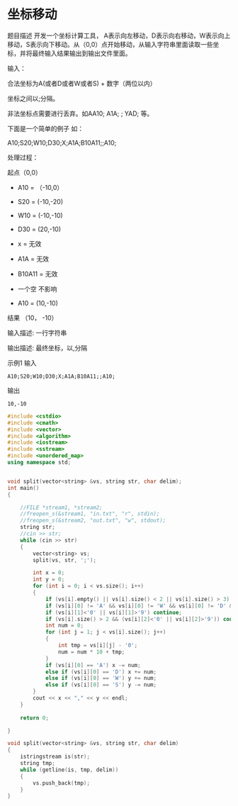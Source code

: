 # 坐标移动

题目描述
开发一个坐标计算工具， A表示向左移动，D表示向右移动，W表示向上移动，S表示向下移动。从（0,0）点开始移动，从输入字符串里面读取一些坐标，并将最终输入结果输出到输出文件里面。

 

输入：

 

合法坐标为A(或者D或者W或者S) + 数字（两位以内）

 

坐标之间以;分隔。

 

非法坐标点需要进行丢弃。如AA10;  A1A;  $%$;  YAD; 等。

 

下面是一个简单的例子 如：

 

A10;S20;W10;D30;X;A1A;B10A11;;A10;

 

处理过程：

 

起点（0,0）

 

+   A10   =  （-10,0）

 

+   S20   =  (-10,-20)

 

+   W10  =  (-10,-10)

 

+   D30  =  (20,-10)

 

+   x    =  无效

 

+   A1A   =  无效

 

+   B10A11   =  无效

 

+  一个空 不影响

 

+   A10  =  (10,-10)

 

 

 

结果 （10， -10）


输入描述:
一行字符串

输出描述:
最终坐标，以,分隔

示例1
输入
```
A10;S20;W10;D30;X;A1A;B10A11;;A10;
```
输出
```
10,-10
```


```c++
#include <cstdio>
#include <cmath>
#include <vector>
#include <algorithm>
#include <iostream>
#include <sstream>
#include <unordered_map>
using namespace std;


void split(vector<string> &vs, string str, char delim);
int main()
{

	//FILE *stream1, *stream2;
	//freopen_s(&stream1, "in.txt", "r", stdin);
	//freopen_s(&stream2, "out.txt", "w", stdout);
	string str;
	//cin >> str;
	while (cin >> str)
	{
		vector<string> vs;
		split(vs, str, ';');

		int x = 0;
		int y = 0;
		for (int i = 0; i < vs.size(); i++)
		{
			if (vs[i].empty() || vs[i].size() < 2 || vs[i].size() > 3) continue;
			if (vs[i][0] != 'A' && vs[i][0] != 'W' && vs[i][0] != 'D' && vs[i][0] != 'S') continue;
			if (vs[i][1]<'0' || vs[i][1]>'9') continue;
			if (vs[i].size() > 2 && (vs[i][2]<'0' || vs[i][2]>'9')) continue;
			int num = 0;
			for (int j = 1; j < vs[i].size(); j++)
			{
				int tmp = vs[i][j] - '0';
				num = num * 10 + tmp;
			}
			if (vs[i][0] == 'A') x -= num;
			else if (vs[i][0] == 'D') x += num;
			else if (vs[i][0] == 'W') y += num;
			else if (vs[i][0] == 'S') y -= num;
		}
		cout << x << "," << y << endl;
	}
	
	return 0;

}

void split(vector<string> &vs, string str, char delim)
{
	istringstream is(str);
	string tmp;
	while (getline(is, tmp, delim))
	{
		vs.push_back(tmp);
	}
}
```